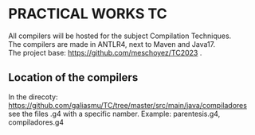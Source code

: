 # PRACTICAL WORKS TC 
All compilers will be hosted for the subject Compilation Techniques.<br>
The compilers are made in ANTLR4, next to Maven and Java17.<br>
The project base: https://github.com/meschoyez/TC2023 .<br>

## Location of the compilers <br>
In the direcoty: https://github.com/galiasmu/TC/tree/master/src/main/java/compiladores see the files .g4 with a specific namber. Example: parentesis.g4, compiladores.g4



